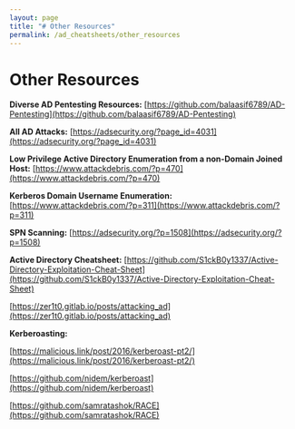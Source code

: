 ```yaml
---
layout: page
title: "# Other Resources"
permalink: /ad_cheatsheets/other_resources
---
```


# Other Resources
**Diverse AD Pentesting Resources:**
[https://github.com/balaasif6789/AD-Pentesting](https://github.com/balaasif6789/AD-Pentesting)

**All AD Attacks:**
[https://adsecurity.org/?page_id=4031](https://adsecurity.org/?page_id=4031)

**Low Privilege Active Directory Enumeration from a non-Domain Joined Host:**
[https://www.attackdebris.com/?p=470](https://www.attackdebris.com/?p=470)

**Kerberos Domain Username Enumeration:**
[https://www.attackdebris.com/?p=311](https://www.attackdebris.com/?p=311)

**SPN Scanning:**
[https://adsecurity.org/?p=1508](https://adsecurity.org/?p=1508)

**Active Directory Cheatsheet:**
[https://github.com/S1ckB0y1337/Active-Directory-Exploitation-Cheat-Sheet](https://github.com/S1ckB0y1337/Active-Directory-Exploitation-Cheat-Sheet)

[https://zer1t0.gitlab.io/posts/attacking_ad](https://zer1t0.gitlab.io/posts/attacking_ad)

**Kerberoasting:**

[https://malicious.link/post/2016/kerberoast-pt2/](https://malicious.link/post/2016/kerberoast-pt2/)

[https://github.com/nidem/kerberoast](https://github.com/nidem/kerberoast)

[https://github.com/samratashok/RACE](https://github.com/samratashok/RACE)
